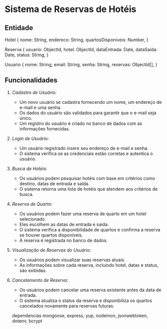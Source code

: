 # Sistema de Reservas de Hotéis

## Entidade

Hotel {
  nome: String,
  endereco: String,
  quartosDisponiveis: Number,
}

Reserva {
  usuario: ObjectId,
  hotel: ObjectId,
  dataEntrada: Date,
  dataSaida: Date,
  status: String,
}

Usuario {
  nome: String,
  email: String,
  senha: String,
  reservas: ObjectId[],
}

## Funcionalidades

1. *Cadastro de Usuário:*
   - Um novo usuário se cadastra fornecendo um nome, um endereço de e-mail e uma senha.
   - Os dados do usuário são validados para garantir que o e-mail seja único.
   - Um registro do usuário é criado no banco de dados com as informações fornecidas.

2. *Login de Usuário:*
   - Um usuário registrado insere seu endereço de e-mail e senha.
   - O sistema verifica se as credenciais estão corretas e autentica o usuário.

3. *Busca de Hotéis:*
   - Os usuários podem pesquisar hotéis com base em critérios como destino, datas de entrada e saída.
   - O sistema retorna uma lista de hotéis que atendem aos critérios de busca.

4. *Reserva de Quarto:*
   - Os usuários podem fazer uma reserva de quarto em um hotel selecionado.
   - Eles escolhem as datas de entrada e saída.
   - O sistema verifica a disponibilidade de quartos e confirma a reserva se houver quartos disponíveis.
   - A reserva é registrada no banco de dados.

5. *Visualização de Reservas do Usuário:*
   - Os usuários podem visualizar suas reservas atuais.
   - As informações sobre cada reserva, incluindo hotel, datas e status, são exibidas.

6. *Cancelamento de Reserva:*
   - Os usuários podem cancelar uma reserva existente antes da data de entrada.
   - O sistema atualiza o status da reserva e disponibiliza os quartos cancelados novamente para reservas futuras.

   dependencias
   mongoose,
   express,
   yup,
   nodemon,
   jsonwebtoken,
   dotenv,
   bcrypt